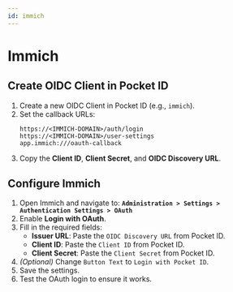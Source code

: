 ```yaml
---
id: immich
---
```

# Immich

## Create OIDC Client in Pocket ID
1. Create a new OIDC Client in Pocket ID (e.g., `immich`).
2. Set the callback URLs:  
    ```
    https://<IMMICH-DOMAIN>/auth/login
    https://<IMMICH-DOMAIN>/user-settings
    app.immich:///oauth-callback
    ```
4. Copy the **Client ID**, **Client Secret**, and **OIDC Discovery URL**.

## Configure Immich
1. Open Immich and navigate to:
   **`Administration > Settings > Authentication Settings > OAuth`**
2. Enable **Login with OAuth**.
3. Fill in the required fields:
   - **Issuer URL**: Paste the `OIDC Discovery URL` from Pocket ID.
   - **Client ID**: Paste the `Client ID` from Pocket ID.
   - **Client Secret**: Paste the `Client Secret` from Pocket ID.
4. *(Optional)* Change `Button Text` to `Login with Pocket ID`.
5. Save the settings.
6. Test the OAuth login to ensure it works.
